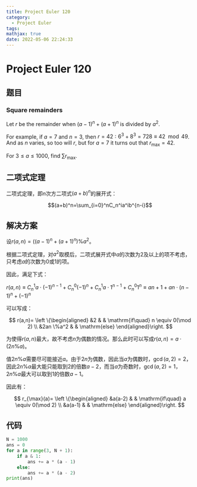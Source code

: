 ```yaml
---
title: Project Euler 120
category:
  - Project Euler
tags:
mathjax: true
date: 2022-05-06 22:24:33
---
```


<escape><!-- more --></escape>

# Project Euler 120

## 题目

### Square remainders

Let $r$ be the remainder when $(a-1)^n + (a+1)^n$ is divided by $a^2$.

For example, if $a = 7$ and $n = 3$, then $r = 42: 6^3 + 8^3 = 728 \equiv 42 \mod 49$. And as $n$ varies, so too will $r$, but for $a = 7$ it turns out that $r_{\max} = 42$.

For $3 \le a \le 1000$, find $\sum r_{\max}$.

## 二项式定理

二项式定理，即$n$次方二项式$(a+b)^n$的展开式：

$$(a+b)^n=\sum_{i=0}^nC_n^ia^ib^{n-i}$$

## 解决方案

设$r(a,n)=((a-1)^n+(a+1)^n) \% a^2$。

根据二项式定理，对$a^2$取模后，二项式展开式中$a$的次数为$2$及以上的项不考虑，只考虑$a$的次数为$0$或$1$的项。

因此，满足下式：

$r(a,n) \equiv C_n^1a\cdot(-1)^{n-1}+C_n^0(-1)^n+C_n^1a\cdot 1^{n-1}+C_n^0 1^n\equiv an+1+an\cdot(n-1)^n+(-1)^n$

可以写成：

$$
r(a,n)=
\left \{\begin{aligned}
  &2  & & \mathrm{if\quad} n \equiv 0(\mod 2) \\
  &2an \%a^2 & & \mathrm{else}
\end{aligned}\right.
$$

为使得$r(a,n)$最大，故不考虑$n$为偶数的情况。那么此时可以写成$r(a,n)=a\cdot (2n \% a)$。

值$2n\%a$需要尽可能接近$a$。由于$2n$为偶数，因此当$a$为偶数时，$\gcd(a,2)=2$，因此$2n\%a$最大能只能取到$2$的倍数$a-2$，而当$a$为奇数时，$\gcd(a,2)=1$，$2n\%a$最大可以取到$1$的倍数$a-1$。

因此有：

$$
r_{\max}(a)=
\left \{\begin{aligned}
  &a(a-2)  & & \mathrm{if\quad} a \equiv 0(\mod 2) \\
  &a(a-1) & & \mathrm{else}
\end{aligned}\right.
$$

## 代码

```py
N = 1000
ans = 0
for a in range(3, N + 1):
    if a & 1:
        ans += a * (a - 1)
    else:
        ans += a * (a - 2)
print(ans)
```
